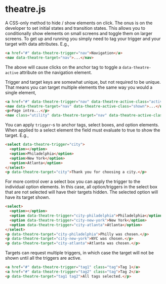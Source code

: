 theatre.js
====

A CSS-only method to hide / show elements on click. The onus is on the developer to set initial states and transition states. This allows you to conditionally show elements on small screens and toggle them on larger screens. To get up and running you simply need to tag your trigger and your target with data attributes. E.g.,

```html
<a href="#" data-theatre-trigger="nav">Navigation</a>
<nav data-theatre-target="nav">...</nav>
```

The above will cause clicks on the anchor tag to toggle a `data-theatre-active` attribute on the navigation element. 

Trigger and target keys are somewhat unique, but not required to be unique. That means you can target multiple elements the same way you would a single element,

```html
<a href="#" data-theatre-trigger="nav" data-theatre-active-class="active">Navigation</a>
<nav data-theatre-target="nav" data-theatre-active-class="shown">...</nav>
<p>Page intro...</p>
<nav class="utility" data-theatre-target="nav" data-theatre-active-class="utility--shown">...</nav>
```

You can apply `trigger`-s to anchor tags, select boxes, and option elements. When applied to a select element the field must evaluate to true to show the target. E.g.,

```html
<select data-theatre-trigger="city">
  <option></option>
  <option>Philadelphia</option>
  <option>New York</option>
  <option>Atlanta</option>
</select>
<p data-theatre-target="city">Thank you for choosing a city.</p>
```

For more control over a select box you can apply the trigger to the individual option elements. In this case, all option/triggers in the select box that are not selected will have their targets hidden. The selected option will have its target shown.

```html
<select>
  <option></option>
  <option data-theatre-trigger="city-philadelphia">Philadelphia</option>
  <option data-theatre-trigger="city-new-york">New York</option>
  <option data-theatre-trigger="city-atlanta">Atlanta</option>
</select>
<p data-theatre-target="city-philadelphia">Philly was chosen.</p>
<p data-theatre-target="city-new-york">NYC was chosen.</p>
<p data-theatre-target="city-atlanta">Atlanta was chosen.</p>
```

Targets can request multiple triggers, in which case the target will not be shown until all the triggers are active.

```html
<a href="#" data-theatre-trigger="tag1" class="tag">Tag 1</a>
<a href="#" data-theatre-trigger="tag2" class="tag">Tag 2</a>
<p data-theatre-target="tag1 tag2">All tags selected.</p>
```
